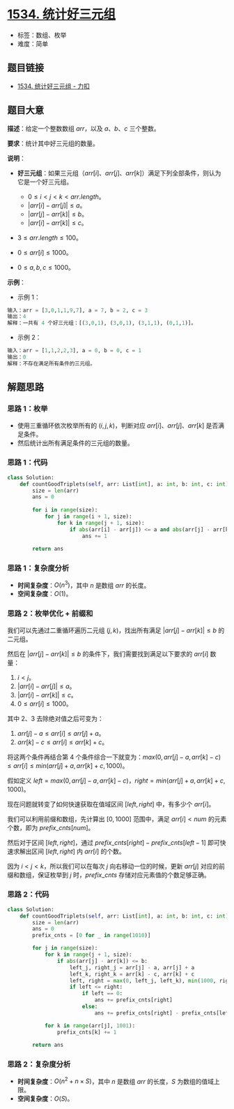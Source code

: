 # [1534. 统计好三元组](https://leetcode.cn/problems/count-good-triplets/)

- 标签：数组、枚举
- 难度：简单

## 题目链接

- [1534. 统计好三元组 - 力扣](https://leetcode.cn/problems/count-good-triplets/)

## 题目大意

**描述**：给定一个整数数组 $arr$，以及 $a$、$b$、$c$ 三个整数。

**要求**：统计其中好三元组的数量。

**说明**：

- **好三元组**：如果三元组（$arr[i]$、$arr[j]$、$arr[k]$）满足下列全部条件，则认为它是一个好三元组。
  - $0 \le i < j < k < arr.length$。
  - $| arr[i] - arr[j] | \le a$。
  - $| arr[j] - arr[k] | \le b$。
  - $| arr[i] - arr[k] | \le c$。

- $3 \le arr.length \le 100$。
- $0 \le arr[i] \le 1000$。
- $0 \le a, b, c \le 1000$。

**示例**：

- 示例 1：

```python
输入：arr = [3,0,1,1,9,7], a = 7, b = 2, c = 3
输出：4
解释：一共有 4 个好三元组：[(3,0,1), (3,0,1), (3,1,1), (0,1,1)]。
```

- 示例 2：

```python
输入：arr = [1,1,2,2,3], a = 0, b = 0, c = 1
输出：0
解释：不存在满足所有条件的三元组。
```

## 解题思路

### 思路 1：枚举

- 使用三重循环依次枚举所有的 $(i, j, k)$，判断对应 $arr[i]$、$arr[j]$、$arr[k]$ 是否满足条件。
- 然后统计出所有满足条件的三元组的数量。

### 思路 1：代码

```python
class Solution:
    def countGoodTriplets(self, arr: List[int], a: int, b: int, c: int) -> int:
        size = len(arr)
        ans = 0
        
        for i in range(size):
            for j in range(i + 1, size):
                for k in range(j + 1, size):
                    if abs(arr[i] - arr[j]) <= a and abs(arr[j] - arr[k]) <= b and abs(arr[i] - arr[k]) <= c:
                        ans += 1
        
        return ans
```

### 思路 1：复杂度分析

- **时间复杂度**：$O(n^3)$，其中 $n$ 是数组 $arr$ 的长度。
- **空间复杂度**：$O(1)$。

### 思路 2：枚举优化 + 前缀和

我们可以先通过二重循环遍历二元组 $(j, k)$，找出所有满足 $| arr[j] - arr[k] | \le b$ 的二元组。

然后在 $| arr[j] - arr[k] | \le b$ 的条件下，我们需要找到满足以下要求的 $arr[i]$ 数量：

1. $i < j$。
2. $| arr[i] - arr[j] | \le a$。
3. $| arr[i] - arr[k] | \le c$。
4. $0 \le arr[i] \le 1000$。

其中 $2$、$3$ 去除绝对值之后可变为：

1. $arr[j] - a \le arr[i] \le arr[j] + a$。
2. $arr[k] - c \le arr[i] \le arr[k] + c$。

将这两个条件再结合第 $4$ 个条件综合一下就变为：$max(0, arr[j] - a, arr[k] - c) \le arr[i] \le min(arr[j] + a, arr[k] + c, 1000)$。

假如定义 $left = max(0, arr[j] - a, arr[k] - c)$，$right = min(arr[j] + a, arr[k] + c, 1000)$。

现在问题就转变了如何快速获取在值域区间 $[left, right]$ 中，有多少个 $arr[i]$。

我们可以利用前缀和数组，先计算出 $[0, 1000]$ 范围中，满足 $arr[i] < num$ 的元素个数，即为 $prefix\_cnts[num]$。

然后对于区间 $[left, right]$，通过 $prefix\_cnts[right] - prefix\_cnts[left - 1]$ 即可快速求解出区间 $[left, right]$ 内 $arr[i]$ 的个数。

因为 $i < j < k$，所以我们可以在每次 $j$ 向右移动一位的时候，更新 $arr[j]$ 对应的前缀和数组，保证枚举到 $j$ 时，$prefix\_cnts$ 存储对应元素值的个数足够正确。

### 思路 2：代码

```python
class Solution:
    def countGoodTriplets(self, arr: List[int], a: int, b: int, c: int) -> int:
        size = len(arr)
        ans = 0
        prefix_cnts = [0 for _ in range(1010)]

        for j in range(size):
            for k in range(j + 1, size):
                if abs(arr[j] - arr[k]) <= b:
                    left_j, right_j = arr[j] - a, arr[j] + a
                    left_k, right_k = arr[k] - c, arr[k] + c
                    left, right = max(0, left_j, left_k), min(1000, right_j, right_k)
                    if left <= right:
                        if left == 0:
                            ans += prefix_cnts[right]
                        else:
                            ans += prefix_cnts[right] - prefix_cnts[left - 1]

            for k in range(arr[j], 1001):
                prefix_cnts[k] += 1
        
        return ans
```

### 思路 2：复杂度分析

- **时间复杂度**：$O(n^2 + n \times S)$，其中 $n$ 是数组 $arr$ 的长度，$S$ 为数组的值域上限。
- **空间复杂度**：$O(S)$。

